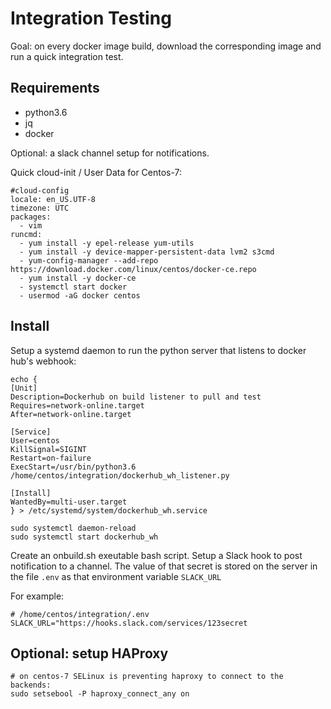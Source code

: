 Integration Testing
===================

Goal: on every docker image build, download the corresponding image and run a quick integration test.

Requirements
------------
- python3.6
- jq
- docker

Optional: a slack channel setup for notifications.

Quick cloud-init / User Data for Centos-7:
```
#cloud-config
locale: en_US.UTF-8
timezone: UTC
packages:
  - vim
runcmd:
  - yum install -y epel-release yum-utils
  - yum install -y device-mapper-persistent-data lvm2 s3cmd
  - yum-config-manager --add-repo https://download.docker.com/linux/centos/docker-ce.repo
  - yum install -y docker-ce
  - systemctl start docker
  - usermod -aG docker centos
```

Install
-------
Setup a systemd daemon to run the python server that listens to docker hub's webhook:
```
echo {
[Unit]
Description=Dockerhub on build listener to pull and test
Requires=network-online.target
After=network-online.target

[Service]
User=centos
KillSignal=SIGINT
Restart=on-failure
ExecStart=/usr/bin/python3.6 /home/centos/integration/dockerhub_wh_listener.py

[Install]
WantedBy=multi-user.target
} > /etc/systemd/system/dockerhub_wh.service

sudo systemctl daemon-reload
sudo systemctl start dockerhub_wh
```

Create an onbuild.sh exeutable bash script.
Setup a Slack hook to post notification to a channel.
The value of that secret is stored on the server in the file `.env` as that environment variable `SLACK_URL`

For example:
```
# /home/centos/integration/.env
SLACK_URL="https://hooks.slack.com/services/123secret
```

Optional: setup HAProxy
-----------------------
```
# on centos-7 SELinux is preventing haproxy to connect to the backends:
sudo setsebool -P haproxy_connect_any on
```